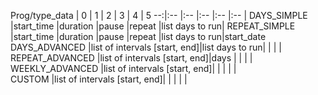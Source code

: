 Prog/type_data  |             0                |     1          |      2         |     3         |      4         |     5
             --:|:--                           |:--             |:--             |:--            |:--             |
DAYS_SIMPLE     |start_time                    |duration        |pause           |repeat         |list days to run|
REPEAT_SIMPLE   |start_time                    |duration        |pause           |repeat         |list days to run|start_date
DAYS_ADVANCED   |list of intervals [start, end]|list days to run|                |               |                |   
REPEAT_ADVANCED |list of intervals [start, end]|days            |                |               |                | 
WEEKLY_ADVANCED |list of intervals [start, end]|                |                |               |                |   
CUSTOM          |list of intervals [start, end]|                |                |               |                |   

